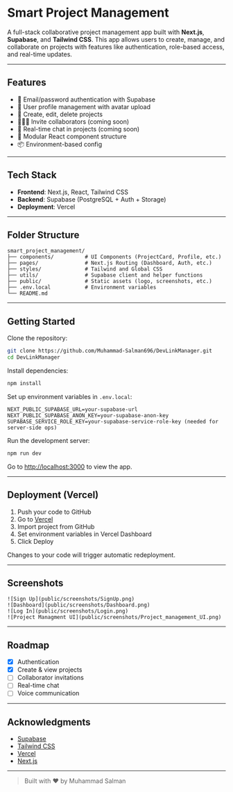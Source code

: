 # Smart Project Management

A full-stack collaborative project management app built with **Next.js**, **Supabase**, and **Tailwind CSS**. This app allows users to create, manage, and collaborate on projects with features like authentication, role-based access, and real-time updates.

---

## Features

* 🔐 Email/password authentication with Supabase
* 👤 User profile management with avatar upload
* 📁 Create, edit, delete projects
* 🧑‍🤝‍🧑 Invite collaborators (coming soon)
* 💬 Real-time chat in projects (coming soon)
* 🧩 Modular React component structure
* 📦 Environment-based config

---

## Tech Stack

* **Frontend**: Next.js, React, Tailwind CSS
* **Backend**: Supabase (PostgreSQL + Auth + Storage)
* **Deployment**: Vercel

---

## Folder Structure

```
smart_project_management/
├── components/          # UI Components (ProjectCard, Profile, etc.)
├── pages/               # Next.js Routing (Dashboard, Auth, etc.)
├── styles/              # Tailwind and Global CSS
├── utils/               # Supabase client and helper functions
├── public/              # Static assets (logo, screenshots, etc.)
├── .env.local           # Environment variables
└── README.md
```

---

## Getting Started

Clone the repository:

```bash
git clone https://github.com/Muhammad-Salman696/DevLinkManager.git
cd DevLinkManager
```

Install dependencies:

```bash
npm install
```

Set up environment variables in `.env.local`:

```
NEXT_PUBLIC_SUPABASE_URL=your-supabase-url
NEXT_PUBLIC_SUPABASE_ANON_KEY=your-supabase-anon-key
SUPABASE_SERVICE_ROLE_KEY=your-supabase-service-role-key (needed for server-side ops)
```

Run the development server:

```bash
npm run dev
```

Go to [http://localhost:3000](http://localhost:3000) to view the app.

---

## Deployment (Vercel)

1. Push your code to GitHub
2. Go to [Vercel](https://vercel.com)
3. Import project from GitHub
4. Set environment variables in Vercel Dashboard
5. Click Deploy

Changes to your code will trigger automatic redeployment.

---

## Screenshots

```
![Sign Up](public/screenshots/SignUp.png)
![Dashboard](public/screenshots/Dashboard.png)
![Log In](public/screenshots/Login.png)
![Project Managment UI](public/screenshots/Project_management_UI.png)
```

---

## Roadmap

* [x] Authentication
* [x] Create & view projects
* [ ] Collaborator invitations
* [ ] Real-time chat
* [ ] Voice communication

---

## Acknowledgments

* [Supabase](https://supabase.com)
* [Tailwind CSS](https://tailwindcss.com)
* [Vercel](https://vercel.com)
* [Next.js](https://nextjs.org)

---

> Built with ❤️ by Muhammad Salman
